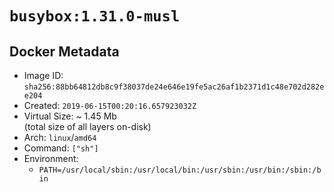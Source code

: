 # `busybox:1.31.0-musl`

## Docker Metadata

- Image ID: `sha256:88bb64812db8c9f38037de24e646e19fe5ac26af1b2371d1c48e702d282ee204`
- Created: `2019-06-15T00:20:16.657923032Z`
- Virtual Size: ~ 1.45 Mb  
  (total size of all layers on-disk)
- Arch: `linux`/`amd64`
- Command: `["sh"]`
- Environment:
  - `PATH=/usr/local/sbin:/usr/local/bin:/usr/sbin:/usr/bin:/sbin:/bin`
